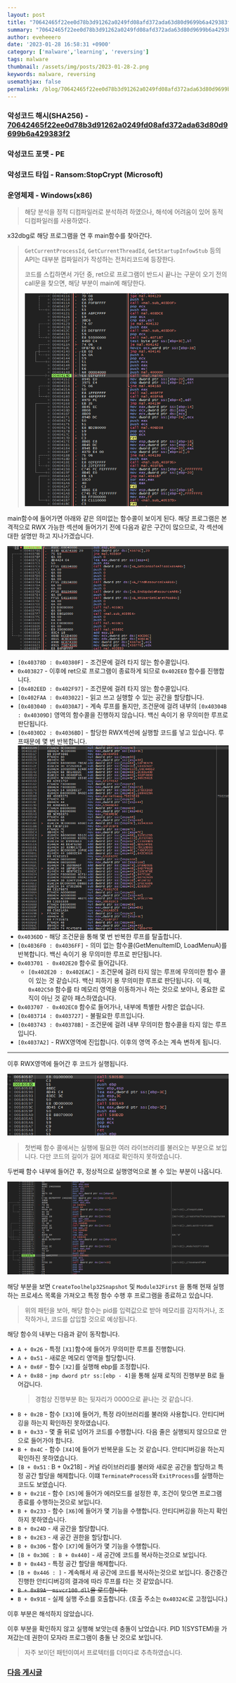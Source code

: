 ```yaml
---
layout: post
title: "70642465f22ee0d78b3d91262a0249fd08afd372ada63d80d9699b6a429383f2"
summary: "70642465f22ee0d78b3d91262a0249fd08afd372ada63d80d9699b6a429383f2"
author: eveheeero
date: '2023-01-28 16:58:31 +0900'
category: ['malware','learning', 'reversing']
tags: malware
thumbnail: /assets/img/posts/2023-01-28-2.png
keywords: malware, reversing
usemathjax: false
permalink: /blog/70642465f22ee0d78b3d91262a0249fd08afd372ada63d80d9699b6a429383f2/
---
```



### 악성코드 해시(SHA256) - [70642465f22ee0d78b3d91262a0249fd08afd372ada63d80d9699b6a429383f2](https://www.virustotal.com/gui/file/70642465f22ee0d78b3d91262a0249fd08afd372ada63d80d9699b6a429383f2/detection)

### 악성코드 포맷 - PE

### 악성코드 타입 - Ransom:StopCrypt (Microsoft)

### 운영체제 - Windows(x86)

> 해당 분석을 정적 디컴파일러로 분석하려 하였으나, 해석에 어려움이 있어 동적 디컴파일러를 사용하였다.

x32dbg로 해당 프로그램을 연 후 main함수를 찾아간다.

> `GetCurrentProcessId`, `GetCurrentThreadId`, `GetStartupInfowStub` 등의 API는 대부분 컴파일러가 작성하는 전처리코드에 등장한다.
>
> 코드를 스킵하면서 가던 중, ret으로 프로그램이 반드시 끝나는 구문이 오기 전의 call문을 찾으면, 해당 부분이 main에 해당한다.
>
> ![main을 찾아가는 이미지](/assets/img/posts/2023-01-28-0.png "ret문 전의, jmp가 없는 곳의 call문이 main일 확률이 높습니다.")

main함수에 들어가면 아래와 같은 의미없는 함수콜이 보이게 된다. 해당 프로그램은 본격적으로 RWX 가능한 섹션에 들어가기 전에 다음과 같은 구간이 많으므로, 각 섹션에 대한 설명만 하고 지나가겠습니다.

![main 내부 불필요한 함수콜](/assets/img/posts/2023-01-28-1.png "이상한 인자를 주며 함수를 호출하고 있습니다. 프로그램 내부에는 비슷한 내용이 많이 존재합니다.")

- `[0x40378D : 0x40380F]` - 조건문에 걸려 타지 않는 함수콜입니다.
- `0x403827` - 이후에 ret으로 프로그램이 종료하게 되므로 `0x402EE0` 함수를 진행합니다.
- `[0x402EED : 0x402F97]` - 조건문에 걸려 타지 않는 함수콜입니다.
- `[0x402FAA : 0x403022]` - 읽고 쓰고 실행할 수 있는 공간을 할당합니다.
- `[0x403040 : 0x4030A7]` - 계속 루프를 돌지만, 조건문에 걸려 내부의 `[0x40304B : 0x40309D]` 영역의 함수콜을 진행하지 않습니다. 백신 속이기 용 무의미한 루프로 판단됩니다.
- `[0x4030D2 : 0x4036BD]` - 할당한 RWX섹션에 실행할 코드를 넣고 있습니다. 루프때문에 몇 번 반복합니다.
  ![RWX섹션에 코드를 넣고있다 판단되는 이미지](/assets/img/posts/2023-01-28-2.png "정적 디버깅을 방지하기 위해 코드를 내부에 포팅하여 넣어주고 있습니다. 해당 기능을 보아 프로텍터가 걸린 것으로 보입니다. (더미다로 추정됩니다.)")
- `0x4036DD` - 해당 조건문을 통해 몇 번 반복한 루프를 탈출합니다.
- `[0x4036F0 : 0x4036FF]` - 의미 없는 함수콜(GetMenuItemID, LoadMenuA)를 반복합니다. 백신 속이기 용 무의미한 루프로 판단됩니다.
- `0x403701 - 0x402E20` 함수로 들어갑니다.
  - `[0x402E20 : 0x402EAC]` - 조건문에 걸려 타지 않는 루프에 무의미한 함수 콜이 있는 것 같습니다. 백신 피하기 용 무의미한 루프로 판단됩니다.
    이 때, `0x402C50` 함수를 타 메모리 영역을 이동하거나 하는 것으로 보이나, 중요한 로직이 아닌 것 같아 패스하였습니다.
- `0x403707 - 0x402EC0` 함수로 들어가나, 내부에 특별한 사항은 없습니다.
- `[0x403714 : 0x403727]` - 불필요한 루프입니다.
- `[0x403743 : 0x40378B]` - 조건문에 걸려 내부 무의미한 함수콜을 타지 않는 루프입니다.
- `[0x4037A2]` - RWX영역에 진입합니다. 이후의 영역 주소는 계속 변하게 됩니다.

----

이후 RWX영역에 들어간 후 코드가 실행됩니다.

![RWX 영역 내부 이미지](/assets/img/posts/2023-01-28-3.png "RWX 영역 내부는 함수 두개를 호출한 후 끝나고 있습니다.")

> 첫번째 함수 콜에서는 실행에 필요한 여러 라이브러리를 불러오는 부분으로 보입니다. 다만 코드의 길이가 길어 제대로 확인하지 못하였습니다.

두번째 함수 내부에 들어간 후, 정상적으로 실행영억으로 볼 수 있는 부분이 나옵니다.

![RWX 영역 내부 두번째 함수 내부 코드](/assets/img/posts/2023-01-28-4.png "CreateToolhelp32Snapshot 및 Module32First 로 현재 실행하는 프로세스를 가져오고 특정 함수 수행 후 종료하고 있습니다.")

해당 부분을 보면 `CreateToolhelp32Snapshot` 및 `Module32First` 을 통해 현재 실행하는 프로세스 목록을 가져오고 특정 함수 수행 후 프로그램을 종료하고 있습니다.

> 위의 패턴을 보아, 해당 함수는 pid를 입력값으로 받아 메모리를 감지하거나, 조작하거나, 코드를 삽입할 것으로 예상됩니다.

해당 함수의 내부는 다음과 같이 동작합니다.

- `A + 0x26` - 특정 `[X1]`함수에 들어가 무의미한 루프를 진행합니다.
- `A + 0x51` - 새로운 메모리 영역을 할당합니다.
- `A + 0x6F` - 함수 `[X2]`를 실행해 ebp를 조정합니다.
- `A + 0x88` - `jmp dword ptr ss:[ebp - 4]`을 통해 실재 로직의 진행부분 B로 들어갑니다.
  > 경험상 진행부분 B는 뒷자리가 0000으로 끝나는 것 같습니다.
- `B + 0x2B` - 함수 `[X3]`에 들어가, 특정 라이브러리를 불러와 사용합니다. 안티디버깅을 하는지 확인하진 못하였습니다.
- `B + 0x33` - 몇 줄 뒤로 넘어가 코드를 수행합니다. 다음 줄은 실행되지 않으므로 안으로 들어가야 합니다.
- `B + 0x4C` - 함수 `[X4]`에 들어가 반복문을 도는 것 같습니다. 안티디버깅을 하는지 확인하진 못하였습니다.
- `[B + 0x51` : B + 0x218] - 커널 라이브러리를 불러와 새로운 공간을 할당하고 특정 공간 할당을 해제합니다. 이떄 `TerminateProcess`와 `ExitProcess`를 실행하는 코드도 보였습니다.
- `B + 0x21E` - 함수 `[X5]`에 들어가 에러모드를 설정한 후, 조건이 맞으면 프로그램 종료를 수행하는것으로 보입니다.
- `B + 0x233` - 함수 `[X6]`에 들어가 몇 기능을 수행합니다. 안티디버깅을 하는지 확인하지 못하였습니다.
- `B + 0x24D` - 새 공간을 할당합니다.
- `B + 0x2E3` - 새 공간 권한을 할당합니다.
- `B + 0x306` - 함수 `[X7]`에 들어가 몇 기능을 수행합니다.
- `[B + 0x30E : B + 0x440]` - 새 공간에 코드를 복사하는것으로 보입니다.
- `B + 0x443` - 특정 공간 할당을 해제합니다.
- `[B + 0x446 : ]` - 계속해서 새 공간에 코드를 복사하는것으로 보입니다. 중간중간 진행한 안티디버깅의 결과에 따라 루프를 타는 것 같았습니다.
- ~~`B + 0x89A` - `msvcr100.dll`을 로드합니다.~~
- `B + 0x91E` - 실제 실행 주소를 호출합니다. (호출 주소는 `0x40324C`로 고정입니다.)

이후 부분은 해석하지 않았습니다.

이후 부분을 확인하지 않고 실행해 보앗는데 충돌이 났었습니다. PID 1(SYSTEM)을 가져갔는데 권한이 모자라 프로그램이 충돌 난 것으로 보입니다.

> 자주 보이던 패턴이여서 프로텍터를 더미다로 추측하였습니다.

### [다음 게시글](/blog/70642465f22ee0d78b3d91262a0249fd08afd372ada63d80d9699b6a429383f2_2/)
